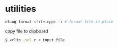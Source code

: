 # utilities


```bash
clang-format <file.cpp> -i # format file in place
```

copy file to clipboard
```bash
$ xclip -sel c < input_file
```